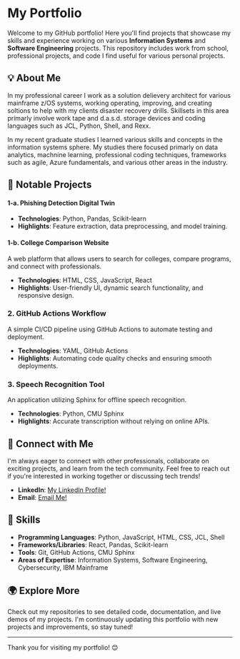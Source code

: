 # My Portfolio

Welcome to my GitHub portfolio! Here you'll find projects that showcase my skills and experience working on various **Information Systems** and **Software Engineering** projects. This repository includes work from school, professional projects, and code I find useful for various personal projects.

## 💡 About Me

In my professional career I work as a solution delievery architect for various mainframe z/OS systems, working operating, improving, and creating soltions to help with my clients disaster recovery drills. Skillsets in this area primarly involve work tape and d.a.s.d. storage devices and coding languages such as JCL, Python, Shell, and Rexx. 

In my recent graduate studies I learned various skills and concepts in the information systems sphere. My studies there focused primarly on data analytics, machnine learning, professional coding techniques, frameworks such as agile, Azure fundamentals, and various other areas in the industry.

## 📂 Notable Projects

#### 1-a. **Phishing Detection Digital Twin**


- **Technologies**: Python, Pandas, Scikit-learn
- **Highlights**: Feature extraction, data preprocessing, and model training.

#### 1-b. **College Comparison Website**
A web platform that allows users to search for colleges, compare programs, and connect with professionals.

- **Technologies**: HTML, CSS, JavaScript, React
- **Highlights**: User-friendly UI, dynamic search functionality, and responsive design.

### 2. **GitHub Actions Workflow**
A simple CI/CD pipeline using GitHub Actions to automate testing and deployment.

- **Technologies**: YAML, GitHub Actions
- **Highlights**: Automating code quality checks and ensuring smooth deployments.

### 3. **Speech Recognition Tool**
An application utilizing Sphinx for offline speech recognition.

- **Technologies**: Python, CMU Sphinx
- **Highlights**: Accurate transcription without relying on online APIs.

## 👥 Connect with Me

I'm always eager to connect with other professionals, collaborate on exciting projects, and learn from the tech community. Feel free to reach out if you're interested in working together or discussing tech trends!

- **LinkedIn**: [My LinkedIn Profile!](https://www.linkedin.com/in/colin-blake-pennington/)
- **Email**: [Email Me!](mailto:colinpennington@cox.net)

## 🌟 Skills

- **Programming Languages**: Python, JavaScript, HTML, CSS, JCL, Shell
- **Frameworks/Libraries**: React, Pandas, Scikit-learn
- **Tools**: Git, GitHub Actions, CMU Sphinx
- **Areas of Expertise**: Information Systems, Software Engineering, Cybersecurity, IBM Mainframe

## 🌍 Explore More

Check out my repositories to see detailed code, documentation, and live demos of my projects. I'm continuously updating this portfolio with new projects and improvements, so stay tuned!

---

Thank you for visiting my portfolio! 😊

